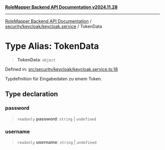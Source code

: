 [**RoleMapper Backend API Documentation v2024.11.28**](../../../../README.md)

***

[RoleMapper Backend API Documentation](../../../../modules.md) / [security/keycloak/keycloak.service](../README.md) / TokenData

# Type Alias: TokenData

> **TokenData**: `object`

Defined in: [src/security/keycloak/keycloak.service.ts:18](https://github.com/FlowCraft-AG/RoleMapper/blob/aa2b8d129f8bd1600fa58ea512b195a2a2308efd/backend/src/security/keycloak/keycloak.service.ts#L18)

Typdefinition für Eingabedaten zu einem Token.

## Type declaration

### password

> `readonly` **password**: `string` \| `undefined`

### username

> `readonly` **username**: `string` \| `undefined`
